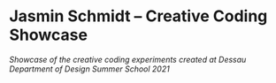 # Jasmin Schmidt – Creative Coding Showcase

_Showcase of the creative coding experiments created at Dessau Department of Design Summer School 2021_
